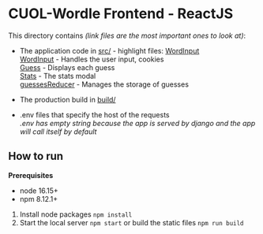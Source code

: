# CUOL-Wordle Frontend - ReactJS

This directory contains _(link files are the most important ones to look at)_:

- The application code in [src/](src/) - highlight files: [WordInput](src/components/WordInput.js) \
  [WordInput](src/components/WordInput.js) - Handles the user input, cookies \
  [Guess](src/components/Guess.js) - Displays each guess \
  [Stats](src/components/Stats.js) - The stats modal \
   [guessesReducer](src/store/guessesReducer.js) - Manages the storage of guesses

- The production build in [build/](build/)
- .env files that specify the host of the requests \
  _.env has empty string because the app is served by django and the app will call itself by default_

## How to run

**Prerequisites**

- node 16.15+
- npm 8.12.1+

1. Install node packages `npm install`
1. Start the local server `npm start` or build the static files `npm run build`

